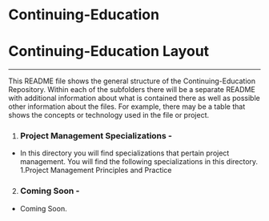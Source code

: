 # Continuing-Education

# Continuing-Education Layout 
***
This README file shows the general structure of the Continuing-Education Repository.  Within each of the subfolders there will be a separate README with additional information about what is contained there as well as possible other information about the files. For example,  there may be a table that shows the concepts or technology used in the file or project.


1. ### Project Management Specializations - 
  * In this directory you will find specializations that pertain project management. You will find the following specializations in this directory.  
   1.Project Management Principles and Practice
2. ### Coming Soon - 
  * Coming Soon. 
